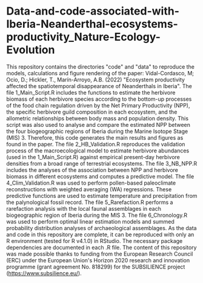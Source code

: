 # Data-and-code-associated-with-Iberia-Neanderthal-ecosystems-productivity_Nature-Ecology-Evolution
This repository contains the directories "code" and "data" to reproduce the models, calculations and figure rendering of the paper: Vidal-Cordasco, M; Ocio, D.; Hickler, T., Marín-Arroyo, A.B. (2022) "Ecosystem productivity affected the spatiotemporal disappearance of Neanderthals in Iberia". The file 1_Main_Script.R includes the functions to estimate the herbivore biomass of each herbivore species according to the bottom-up processes of the food chain regulation driven by the Net Primary Productivity (NPP), the specific herbivore guild composition in each ecosystem, and the allometric relationships between body mass and population density. This script was also used to analyse and compare the estimated NPP between the four biogeographic regions of Iberia during the Marine Isotope Stage (MIS) 3. Therefore, this code generates the main results and figures as found in the paper. The file 2_HB_Validation.R reproduces the validation process of the macroecological model to estimate herbivore abundances (used in the 1_Main_Script.R) against empirical present-day herbivore densities from a broad range of terrestrial ecosystems. The file 3_NB_NPP.R includes the analyses of the association between NPP and herbivore biomass in different ecosystems and computes a predictive model. The file 4_Clim_Validation.R was used to perform pollen-based paleoclimate reconstructions with weighted averaging (WA) regressions. These predictive functions are used to estimate temperature and precipitation from the palynological fossil record. The file 5_Rarefaction.R performs a rarefaction analysis with the local faunal assemblages in each biogeographic region of Iberia during the MIS 3. The file 6_Chronology.R was used to perform optimal linear estimation models and summed probability distribution analyses of archaeological assemblages. As the data and code in this repository are complete, it can be reproduced with only an R environment (tested for R v4.1.0) in RStudio. The necessary package dependencies are documented in each .R file. The content of this repository was made possible thanks to funding from the European Research Council (ERC) under the European Union's Horizon 2020 research and innovation programme (grant agreement No. 818299) for the SUBSILIENCE project (https://www.subsilience.eu/).
